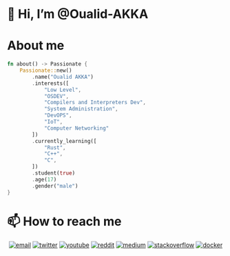 # 👋 Hi, I’m @Oualid-AKKA
# About me
```rs
fn about() -> Passionate {
    Passionate::new()
        .name("Oualid AKKA")
        .interests([
            "Low Level",
            "OSDEV",
            "Compilers and Interpreters Dev",
            "System Administration",
            "DevOPS",
            "IoT",
            "Computer Networking"
        ])
        .currently_learning([
            "Rust",
            "C++",
            "C",
        ])
        .student(true)
        .age(17)
        .gender("male")
}

```
# 📫 How to reach me
<p align="center">
  <a href="mailto:akkaoualid@gmail.com"><img src="https://img.icons8.com/color/96/000000/gmail.png" alt="email"/></a>
  <a href="https://twitter.com/AkkaOualid"><img src="https://img.icons8.com/color/96/000000/twitter-squared.png" alt="twitter"/></a>
  <a href="https://www.youtube.com/user/akkaoualid"><img src="https://img.icons8.com/color/96/000000/youtube.png" alt="youtube"/></a>
  <a href="https://www.reddit.com/user/akkaoualid"><img src="https://img.icons8.com/color/96/000000/reddit.png" alt="reddit"/></a>
  <a href="https://medium.com/@akkaoualid"><img src="https://img.icons8.com/color/96/000000/medium-logo.png" alt="medium"/></a>
  <a href="https://stackoverflow.com/users/18729976/akka-oualid"><img src="https://img.icons8.com/color/96/000000/stackoverflow.png" alt="stackoverflow"/></a>
  <a href="https://hub.docker.com/u/akkaoualid"><img src="https://img.icons8.com/color/96/000000/docker.png" alt="docker"/></a>
</p>
